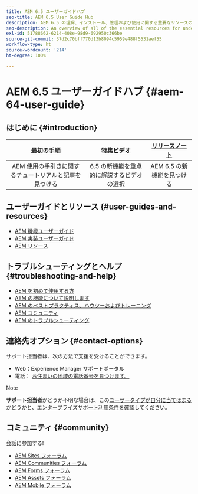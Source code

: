 ```yaml
---
title: AEM 6.5 ユーザーガイドハブ
seo-title: AEM 6.5 User Guide Hub
description: AEM 6.5 の理解、インストール、管理および使用に関する重要なリソースの概要
seo-description: An overview of all of the essential resources for understanding, installing, managing, and using AEM 6.5
exl-id: 51788662-6214-408e-98d9-692950c366be
source-git-commit: 37d2c70bff770d13b8094c5959e488f5531aef55
workflow-type: ht
source-wordcount: '214'
ht-degree: 100%

---
```


# AEM 6.5 ユーザーガイドハブ {#aem-64-user-guide}

## はじめに {#introduction}

| [最初の手順](https://helpx.adobe.com/jp/experience-manager/get-started.html) | [特集ビデオ](https://helpx.adobe.com/jp/experience-manager/kt/index/aem-6-5-videos.html) | [リリースノート](https://helpx.adobe.com/jp/experience-manager/6-5/release-notes.html) |
|:-:|:-:|:-:|
| AEM 使用の手引きに関するチュートリアルと記事を見つける | 6.5 の新機能を重点的に解説するビデオの選択 | AEM 6.5 の新機能を見つける |

## ユーザーガイドとリソース {#user-guides-and-resources}

* [AEM 機能ユーザーガイド](capabilities.md)
* [AEM 実装ユーザーガイド](implementation.md)
* [AEM リソース](resources.md)

## トラブルシューティングとヘルプ {#troubleshooting-and-help}

* [AEM を初めて使用する方](new.md)
* [AEM の機能について説明します](learn.md)
* [AEM のベストプラクティス、ハウツーおよびトレーニング](best-practice.md)
* [AEM コミュニティ](community.md)
* [AEM のトラブルシューティング](troubleshooting.md)

## 連絡先オプション {#contact-options}

サポート担当者は、次の方法で支援を受けることができます。

* Web：Experience Manager サポートポータル
* 電話： [お住まいの地域の電話番号を見つけます。](https://helpx.adobe.com/jp/contact/dma-external/DMACustomeCareRegionalPhoneNumbers.html)

>[!NOTE]
>
>**サポート担当者**&#x200B;かどうか不明な場合は、この[ユーザータイプが自分に当てはまるかどうか](https://helpx.adobe.com/jp/experience-cloud/supported-users.html)と、[エンタープライズサポート利用条件](https://helpx.adobe.com/jp/support/programs/enterprise-support-terms.html)を確認してください。

## コミュニティ {#community}

会話に参加する!

* [AEM Sites フォーラム](https://experienceleaguecommunities.adobe.com/t5/adobe-experience-manager/ct-p/adobe-experience-manager-community)
* [AEM Communities フォーラム](https://help-forums.adobe.com/content/adobeforums/en/experience-manager-forum/aem-communities.html)
* [AEM Forms フォーラム](https://help-forums.adobe.com/content/adobeforums/en/experience-manager-forum/aem-forms.html)
* [AEM Assets フォーラム](https://help-forums.adobe.com/content/adobeforums/en/experience-manager-forum/aem-assets.html)
* [AEM Mobile フォーラム](https://forums.adobe.com/community/experiencemanagermobile)
